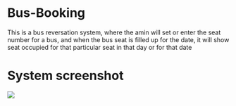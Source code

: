 # Bus-Booking
This is a bus reversation system, where the amin will set or enter the seat number for a bus, and when the bus seat is filled up for the date, it will show seat occupied for that particular seat in that day or for that date

# System screenshot
![](/screenshot)
